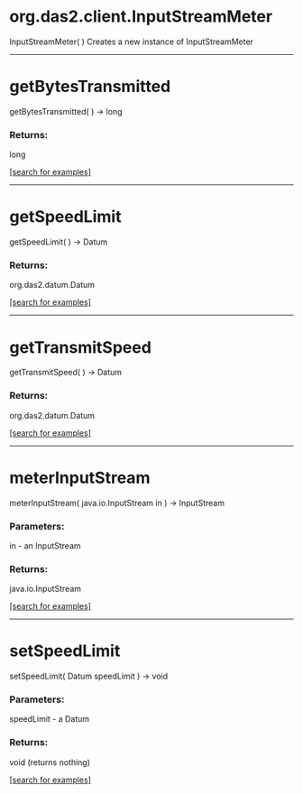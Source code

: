 # org.das2.client.InputStreamMeter
InputStreamMeter( )
Creates a new instance of InputStreamMeter

***
<a name="getBytesTransmitted"></a>
# getBytesTransmitted
getBytesTransmitted(  ) &rarr; long



### Returns:
long


<a href="https://github.com/autoplot/dev/search?q=getBytesTransmitted&unscoped_q=getBytesTransmitted">[search for examples]</a>

***
<a name="getSpeedLimit"></a>
# getSpeedLimit
getSpeedLimit(  ) &rarr; Datum



### Returns:
org.das2.datum.Datum


<a href="https://github.com/autoplot/dev/search?q=getSpeedLimit&unscoped_q=getSpeedLimit">[search for examples]</a>

***
<a name="getTransmitSpeed"></a>
# getTransmitSpeed
getTransmitSpeed(  ) &rarr; Datum



### Returns:
org.das2.datum.Datum


<a href="https://github.com/autoplot/dev/search?q=getTransmitSpeed&unscoped_q=getTransmitSpeed">[search for examples]</a>

***
<a name="meterInputStream"></a>
# meterInputStream
meterInputStream( java.io.InputStream in ) &rarr; InputStream



### Parameters:
in - an InputStream

### Returns:
java.io.InputStream


<a href="https://github.com/autoplot/dev/search?q=meterInputStream&unscoped_q=meterInputStream">[search for examples]</a>

***
<a name="setSpeedLimit"></a>
# setSpeedLimit
setSpeedLimit( Datum speedLimit ) &rarr; void



### Parameters:
speedLimit - a Datum

### Returns:
void (returns nothing)


<a href="https://github.com/autoplot/dev/search?q=setSpeedLimit&unscoped_q=setSpeedLimit">[search for examples]</a>

